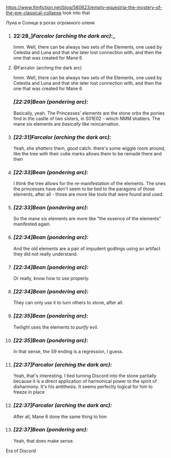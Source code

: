 https://www.fimfiction.net/blog/560623/empty-equestria-the-mystery-of-the-pre-classical-collapse look into that

Луна и Солнце в рогах огромного оленя

1. ### 22:28_]_Farcalor (arching the dark arc)_:_ 
    
    hmm. Well, there can be always two sets of the Elements, one used by Celestia and Luna and that she later lost connection with, and then the one that was created for Mane 6
    
2. @Farcalor (arching the dark arc)
    
    hmm. Well, there can be always two sets of the Elements, one used by Celestia and Luna and that she later lost connection with, and then the one that was created for Mane 6
    
    ### _[_22:29_]_Bean (pondering arc)_:_ 
    
    Basically, yeah. The Princesses' elements are the stone orbs the ponies find in the castle of two sisters, in S01E02 - which NMM shatters. The mane six elements are _basically_ like reincarnation.
    
3. ### _[_22:31_]_Farcalor (arching the dark arc)_:_ 
    
    Yeah, she _shatters_ them, good catch. there's some wiggle room around, like the tree with their cutie marks allows them to be remade there and then
1. ### _[_22:33_]_Bean (pondering arc)_:_ 
    
    I think the tree allows for the re-manifestation of the elements. The ones the princesses have don't seem to be tied to the paragons of those elements, after all - those are more like tools that were found and used.
    
2. ### _[_22:33_]_Bean (pondering arc)_:_ 
    
    So the mane six elements are more like "the essence of the elements" manifested again.
    
3. ### _[_22:34_]_Bean (pondering arc)_:_ 
    
    And the old elements are a pair of impudent godlings using an artifact they did not really understand.
    
4. ### _[_22:34_]_Bean (pondering arc)_:_ 
    
    Or really, know how to use properly.
    
5. ### _[_22:34_]_Bean (pondering arc)_:_ 
    
    They can only use it to turn others to stone, after all.
    
6. ### _[_22:35_]_Bean (pondering arc)_:_ 
    
    Twilight uses the elements to _purify_ evil.
    
7. ### _[_22:35_]_Bean (pondering arc)_:_ 
    
    In that sense, the S9 ending is a regression, I guess.
    
8. ### _[_22:37_]_Farcalor (arching the dark arc)_:_ 
    
    Yeah, that's interesting. I tied turning Discord into the stone partially because it is a direct application of harmonical power to the spirit of disharmony. It's his antithesis. It seems perfectly logical for him to freeze in place
    
9. ### _[_22:37_]_Farcalor (arching the dark arc)_:_ 
    
    After all, Mane 6 done the same thing to him
    
10. ### _[_22:37_]_Bean (pondering arc)_:_ 
    
    Yeah, that does make sense.


Era of Discord